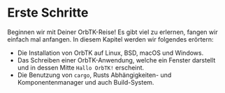# Erste Schritte

Beginnen wir mit Deiner OrbTK-Reise! Es gibt viel zu erlernen, fangen wir einfach mal anfangen.
In diesem Kapitel werden wir folgendes erörtern:

* Die Installation von OrbTK auf Linux, BSD, macOS und Windows.
* Das Schreiben einer OrbTK-Anwendung, welche ein Fenster darstellt und in dessen Mitte `Hallo OrbTK!` erscheint.
* Die Benutzung von `cargo`, Rusts Abhängigkeiten- und Komponentenmanager und auch Build-System.
